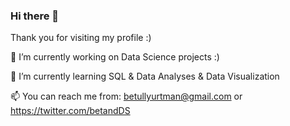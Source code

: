### Hi there 👋 
Thank you for visiting my profile :)

🔭 I’m currently working on Data Science projects :)

🌱 I’m currently learning SQL & Data Analyses & Data Visualization

📫 You can reach me from: betullyurtman@gmail.com or https://twitter.com/betandDS
